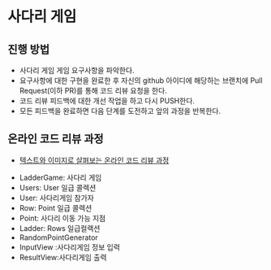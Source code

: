 # 사다리 게임

## 진행 방법

* 사다리 게임 게임 요구사항을 파악한다.
* 요구사항에 대한 구현을 완료한 후 자신의 github 아이디에 해당하는 브랜치에 Pull Request(이하 PR)를 통해 코드 리뷰 요청을 한다.
* 코드 리뷰 피드백에 대한 개선 작업을 하고 다시 PUSH한다.
* 모든 피드백을 완료하면 다음 단계를 도전하고 앞의 과정을 반복한다.

## 온라인 코드 리뷰 과정

* [텍스트와 이미지로 살펴보는 온라인 코드 리뷰 과정](https://github.com/nextstep-step/nextstep-docs/tree/master/codereview)


- LadderGame: 사다리 게임
- Users: User 일급 콜렉션
- User: 사다리게임 참가자
- Row: Point 일급 콜렉션
- Point: 사다리 이동 가능 지점
- Ladder: Rows 일급컬랙션
- RandomPointGenerator
- InputView :사다리게임 정보 입력
- ResultView:사다리게임 출력





